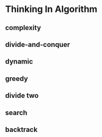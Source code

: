 # Thinking In Algorithm


## complexity



## divide-and-conquer


## dynamic


## greedy



## divide two



## search


## backtrack

